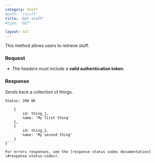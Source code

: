 ```yaml
---
category: Stuff
#path: '/stuff'
title: 'Get stuff'
#type: 'GET'

layout: nil
---
```


This method allows users to retrieve stuff.

### Request

* The headers must include a **valid authentication token**.

### Response

Sends back a collection of things.

```Status: 200 OK```
```{
    {
        id: thing_1,
        name: 'My first thing'
    },
    {
        id: thing_2,
        name: 'My second thing'
    }
}```

For errors responses, see the [response status codes documentation](#response-status-codes).
